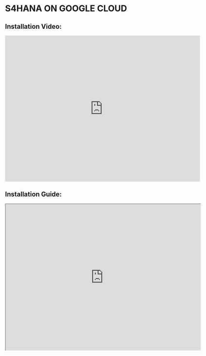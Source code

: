 # S4HANA ON GOOGLE CLOUD

## Installation Video:

<iframe width="640" height="480" src="https://www.youtube.com/embed/xNDAJy-Bfdg" frameborder="0" allowfullscreen> </iframe>

## Installation Guide:

<iframe src="https://drive.google.com/file/d/1dg8mjqdFMhcHZhkUHOK0MSINNnbYtIh7/preview" width="640" height="480"></iframe>
